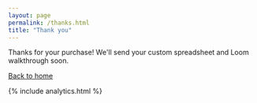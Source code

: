 ```yaml
---
layout: page
permalink: /thanks.html
title: "Thank you"
---
```

<link rel="icon" href="{{ '/favicon.svg' | relative_url }}" type="image/svg+xml">
<p>Thanks for your purchase! We'll send your custom spreadsheet and Loom walkthrough soon.</p>
<p><a href="{{ '/' | relative_url }}">Back to home</a></p>
{% include analytics.html %}
